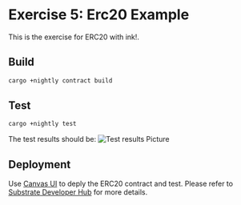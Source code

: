 
# Exercise 5: Erc20 Example

This is the exercise for ERC20 with ink!.

## Build

```sh
cargo +nightly contract build
```

## Test

```sh
cargo +nightly test
```

The test results should be:
![Test results Picture](https://github.com/IanGYan/exercise5-erc20-example/blob/main/test-result.jpg)

## Deployment

Use [Canvas UI](https://paritytech.github.io/canvas-ui/#/) to deply the ERC20 contract and test.
Please refer to [Substrate Developer Hub](https://substrate.dev/substrate-contracts-workshop/#/0/deploy-contract?id=upload-contract-code-and-instantiate-a-contract-on-the-blockchain) for more details.

